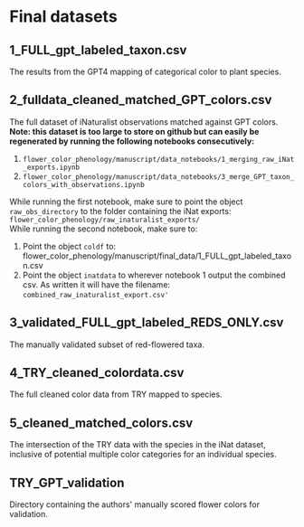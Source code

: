# Final datasets

## 1_FULL_gpt_labeled_taxon.csv
The results from the GPT4 mapping of categorical color to plant species.

## 2_fulldata_cleaned_matched_GPT_colors.csv
The full dataset of iNaturalist observations matched against GPT colors.  
**Note: this dataset is too large to store on github but can easily be regenerated by running the following notebooks consecutively:**  
1) `flower_color_phenology/manuscript/data_notebooks/1_merging_raw_iNat_exports.ipynb`  
2) `flower_color_phenology/manuscript/data_notebooks/3_merge_GPT_taxon_colors_with_observations.ipynb`  

While running the first notebook, make sure to point the object `raw_obs_directory` to the folder containing the iNat exports: `flower_color_phenology/raw_inaturalist_exports/`  
While running the second notebook, make sure to:  
1) Point the object `coldf` to: flower_color_phenology/manuscript/final_data/1_FULL_gpt_labeled_taxon.csv  
2) Point the object `inatdata` to wherever notebook 1 output the combined csv. As written it will have the filename: `combined_raw_inaturalist_export.csv'`

## 3_validated_FULL_gpt_labeled_REDS_ONLY.csv
The manually validated subset of red-flowered taxa.

## 4_TRY_cleaned_colordata.csv
The full cleaned color data from TRY mapped to species.

## 5_cleaned_matched_colors.csv
The intersection of the TRY data with the species in the iNat dataset, inclusive of potential multiple color categories for an individual species.

## TRY_GPT_validation

Directory containing the authors' manually scored flower colors for validation.